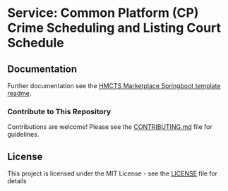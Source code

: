 # Service: Common Platform (CP) Crime Scheduling and Listing Court Schedule

## Documentation

Further documentation see the [HMCTS Marketplace Springboot template readme](https://github.com/hmcts/service-hmcts-marketplace-springboot-template/blob/main/README.md).

### Contribute to This Repository

Contributions are welcome! Please see the [CONTRIBUTING.md](.github/CONTRIBUTING.md) file for guidelines.

## License

This project is licensed under the MIT License - see the [LICENSE](LICENSE) file for details
